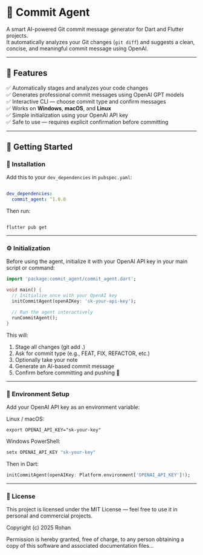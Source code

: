 # 🧠 Commit Agent

A smart AI-powered Git commit message generator for Dart and Flutter projects.  
It automatically analyzes your Git changes (`git diff`) and suggests a clean, concise, and meaningful commit message using OpenAI.

---

## 🚀 Features

✅ Automatically stages and analyzes your code changes  
✅ Generates professional commit messages using OpenAI GPT models  
✅ Interactive CLI — choose commit type and confirm messages  
✅ Works on **Windows**, **macOS**, and **Linux**  
✅ Simple initialization using your OpenAI API key  
✅ Safe to use — requires explicit confirmation before committing  

---

## 🧩 Getting Started

### 🔧 Installation

Add this to your `dev_dependencies` in `pubspec.yaml`:

```yaml

dev_dependencies:
  commit_agent: ^1.0.0

```

Then run:
```base

flutter pub get

```
---

### ⚙️ Initialization

Before using the agent, initialize it with your OpenAI API key in your main script or command:
```dart
import 'package:commit_agent/commit_agent.dart';

void main() {
  // Initialize once with your OpenAI key
  initCommitAgent(openAIKey: 'sk-your-api-key');

  // Run the agent interactively
  runCommitAgent();
}

```

This will:
 1. Stage all changes (git add .)
 2. Ask for commit type (e.g., FEAT, FIX, REFACTOR, etc.)
 3. Optionally take your note
 4. Generate an AI-based commit message
 5. Confirm before committing and pushing 🚀

 ---

### 🧰 Environment Setup

Add your OpenAI API key as an environment variable:

Linux / macOS:
```base
export OPENAI_API_KEY="sk-your-key"
```
Windows PowerShell:
```PowerShell
setx OPENAI_API_KEY "sk-your-key"
```
Then in Dart:
```dart
initCommitAgent(openAIKey: Platform.environment['OPENAI_API_KEY']!);
```

---

### 🧾 License

This project is licensed under the MIT License — feel free to use it in personal and commercial projects.

Copyright (c) 2025 Rohan

Permission is hereby granted, free of charge, to any person obtaining a copy
of this software and associated documentation files...


